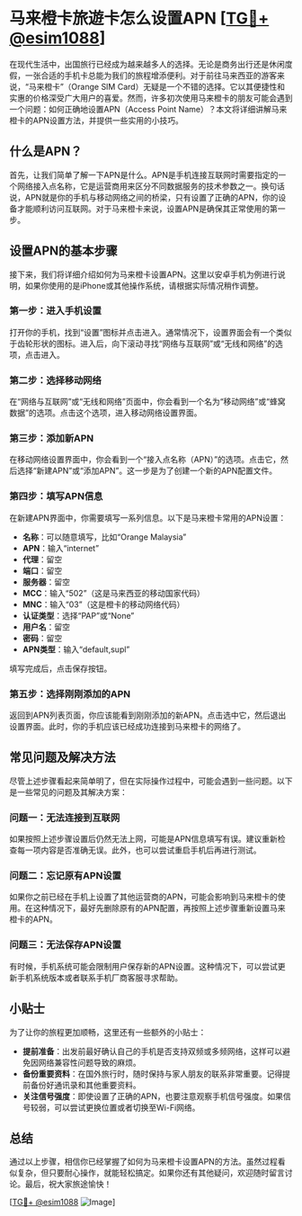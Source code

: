 # 马来橙卡旅遊卡怎么设置APN [[TG💪+ @esim1088](https://t.me/s/esim1088)]

在现代生活中，出国旅行已经成为越来越多人的选择。无论是商务出行还是休闲度假，一张合适的手机卡总能为我们的旅程增添便利。对于前往马来西亚的游客来说，“马来橙卡”（Orange SIM Card）无疑是一个不错的选择。它以其便捷性和实惠的价格深受广大用户的喜爱。然而，许多初次使用马来橙卡的朋友可能会遇到一个问题：如何正确地设置APN（Access Point Name）？本文将详细讲解马来橙卡的APN设置方法，并提供一些实用的小技巧。

## 什么是APN？

首先，让我们简单了解一下APN是什么。APN是手机连接互联网时需要指定的一个网络接入点名称，它是运营商用来区分不同数据服务的技术参数之一。换句话说，APN就是你的手机与移动网络之间的桥梁，只有设置了正确的APN，你的设备才能顺利访问互联网。对于马来橙卡来说，设置APN是确保其正常使用的第一步。

## 设置APN的基本步骤

接下来，我们将详细介绍如何为马来橙卡设置APN。这里以安卓手机为例进行说明，如果你使用的是iPhone或其他操作系统，请根据实际情况稍作调整。

### 第一步：进入手机设置

打开你的手机，找到“设置”图标并点击进入。通常情况下，设置界面会有一个类似于齿轮形状的图标。进入后，向下滚动寻找“网络与互联网”或“无线和网络”的选项，点击进入。

### 第二步：选择移动网络

在“网络与互联网”或“无线和网络”页面中，你会看到一个名为“移动网络”或“蜂窝数据”的选项。点击这个选项，进入移动网络设置界面。

### 第三步：添加新APN

在移动网络设置界面中，你会看到一个“接入点名称（APN）”的选项。点击它，然后选择“新建APN”或“添加APN”。这一步是为了创建一个新的APN配置文件。

### 第四步：填写APN信息

在新建APN界面中，你需要填写一系列信息。以下是马来橙卡常用的APN设置：

- **名称**：可以随意填写，比如“Orange Malaysia”
- **APN**：输入“internet”
- **代理**：留空
- **端口**：留空
- **服务器**：留空
- **MCC**：输入“502”（这是马来西亚的移动国家代码）
- **MNC**：输入“03”（这是橙卡的移动网络代码）
- **认证类型**：选择“PAP”或“None”
- **用户名**：留空
- **密码**：留空
- **APN类型**：输入“default,supl”

填写完成后，点击保存按钮。

### 第五步：选择刚刚添加的APN

返回到APN列表页面，你应该能看到刚刚添加的新APN。点击选中它，然后退出设置界面。此时，你的手机应该已经成功连接到马来橙卡的网络了。

## 常见问题及解决方法

尽管上述步骤看起来简单明了，但在实际操作过程中，可能会遇到一些问题。以下是一些常见的问题及其解决方案：

### 问题一：无法连接到互联网

如果按照上述步骤设置后仍然无法上网，可能是APN信息填写有误。建议重新检查每一项内容是否准确无误。此外，也可以尝试重启手机后再进行测试。

### 问题二：忘记原有APN设置

如果你之前已经在手机上设置了其他运营商的APN，可能会影响到马来橙卡的使用。在这种情况下，最好先删除原有的APN配置，再按照上述步骤重新设置马来橙卡的APN。

### 问题三：无法保存APN设置

有时候，手机系统可能会限制用户保存新的APN设置。这种情况下，可以尝试更新手机系统版本或者联系手机厂商客服寻求帮助。

## 小贴士

为了让你的旅程更加顺畅，这里还有一些额外的小贴士：

- **提前准备**：出发前最好确认自己的手机是否支持双频或多频网络，这样可以避免因网络兼容性问题导致的麻烦。
- **备份重要资料**：在国外旅行时，随时保持与家人朋友的联系非常重要。记得提前备份好通讯录和其他重要资料。
- **关注信号强度**：即使设置了正确的APN，也要注意观察手机信号强度。如果信号较弱，可以尝试更换位置或者切换至Wi-Fi网络。

## 总结

通过以上步骤，相信你已经掌握了如何为马来橙卡设置APN的方法。虽然过程看似复杂，但只要耐心操作，就能轻松搞定。如果你还有其他疑问，欢迎随时留言讨论。最后，祝大家旅途愉快！

[[TG💪+ @esim1088](https://t.me/s/esim1088) ![Image](https://i.postimg.cc/4NQfJmqS/Snipaste-2025-05-13-00-14-12.png)]